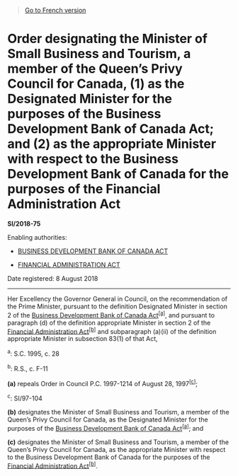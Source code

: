 > [Go to French version](/fr/Règlements/Textes%20réglementaires/2018/75.md)

# Order designating the Minister of Small Business and Tourism, a member of the Queen’s Privy Council for Canada, (1) as the Designated Minister for the purposes of the Business Development Bank of Canada Act; and (2) as the appropriate Minister with respect to the Business Development Bank of Canada for the purposes of the Financial Administration Act

**SI/2018-75**

Enabling authorities: 
- [BUSINESS DEVELOPMENT BANK OF CANADA ACT](/en/Acts/Statutes%20of%20Canada/1995/c.%2028.md)

- [FINANCIAL ADMINISTRATION ACT](/en/Acts/Revised%20Statutes%20of%20Canada/F/F-11.md)

Date registered: 8 August 2018

----------

Her Excellency the Governor General in Council, on the recommendation of the Prime Minister, pursuant to the definition Designated Minister in section 2 of the [Business Development Bank of Canada Act](/en/Acts/Statutes%20of%20Canada/1995/c.%2028.md)<sup><a href='#fn_81000-3-1666-E_hq_22372'>[a]</a></sup>, and pursuant to paragraph (d) of the definition appropriate Minister in section 2 of the [Financial Administration Act](/en/Acts/Revised%20Statutes%20of%20Canada/F/F-11.md)<sup><a href='#fn_81000-3-1666-E_hq_22395'>[b]</a></sup> and subparagraph (a)(ii) of the definition appropriate Minister in subsection 83(1) of that Act,

<a name='fn_81000-3-1666-E_hq_22372'><sup>a</sup></a>: S.C. 1995, c. 28<br />

<a name='fn_81000-3-1666-E_hq_22395'><sup>b</sup></a>: R.S., c. F-11<br />

**(a)** repeals Order in Council P.C. 1997-1214 of August 28, 1997<sup><a href='#fn_81000-3-1666-E_hq_22373'>[c]</a></sup>;

<a name='fn_81000-3-1666-E_hq_22373'><sup>c</sup></a>: SI/97-104<br />



**(b)** designates the Minister of Small Business and Tourism, a member of the Queen’s Privy Council for Canada, as the Designated Minister for the purposes of the [Business Development Bank of Canada Act](/en/Acts/Statutes%20of%20Canada/1995/c.%2028.md)<sup><a href='#fn_81000-3-1666-E_hq_22372'>[a]</a></sup>; and



**(c)** designates the Minister of Small Business and Tourism, a member of the Queen’s Privy Council for Canada, as the appropriate Minister with respect to the Business Development Bank of Canada for the purposes of the [Financial Administration Act](/en/Acts/Revised%20Statutes%20of%20Canada/F/F-11.md)<sup><a href='#fn_81000-3-1666-E_hq_22395'>[b]</a></sup>.




